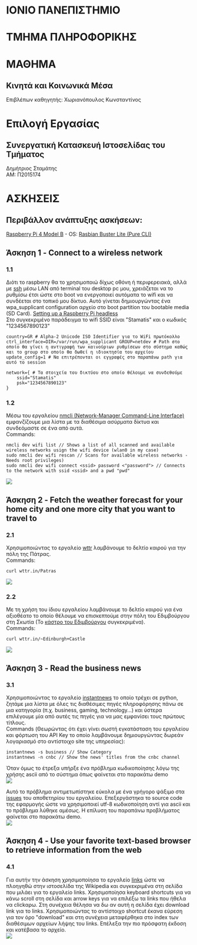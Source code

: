 # ΙΟΝΙΟ ΠΑΝΕΠΙΣΤΗΜΙΟ 


# ΤΜΗΜΑ ΠΛΗΡΟΦΟΡΙΚΗΣ 


# ΜΑΘΗΜΑ
## Κινητά και Κοινωνικά Μέσα
 
Επιβλέπων καθηγητής: Χωριανόπουλος Κωνσταντίνος 


# Επιλογή Εργασίας
## Συνεργατική Κατασκευή Ιστοσελίδας του Τμήματος

Δημήτριος Σταμάτης <br>
ΑΜ: Π2015174

# ΑΣΚΗΣΕΙΣ
## Περιβάλλον ανάπτυξης ασκήσεων: 
[Raspberry Pi 4 Model B](https://www.raspberrypi.org/products/raspberry-pi-4-model-b/) - OS: [Rasbian Buster Lite (Pure CLI)](https://www.raspberrypi.org/downloads/raspbian/)
## Άσκηση 1 - Connect to a wireless network
### 1.1
Διότι το raspberry θα το χρησιμοποιώ δίχως οθόνη ή περιφερειακά, αλλά με [ssh](https://www.ssh.com/) μέσω LAN από terminal του desktop pc μου, χρειάζεται να το ρυθμίσω έτσι ώστε στο boot να ενεργοποιεί αυτόματα το wifi και να συνδέεται στο τοπικό μου δίκτυο. Αυτό γίνεται δημιουργώντας ένα wpa_supplicant configuration αρχείο στο boot partition του bootable media (SD Card). [Setting up a Raspberry Pi headless](https://www.raspberrypi.org/documentation/configuration/wireless/headless.md) <br>
Στο συγκεκριμένο παράδειγμα το wifi SSID είναι "Stamatis" και ο κωδικός "1234567890123"
```
country=GR # Alpha-2 Unicode ISO Identifier για το WiFi πρωτόκολλο
ctrl_interface=DIR=/var/run/wpa_supplicant GROUP=netdev # Path στο οποίο θα γίνει η αντιγραφή των καινούριων ρυθμίσεων στο σύστημα καθώς και το group στο οποίο θα δωθεί η ιδιοκτησία του αρχείου
update_config=1 # Να επιτρέπονται οι εγγραφές στο παραπάνω path για αυτό το session

network={ # Τα στοιχεία του δικτύου στο οποίο θέλουμε να συνδεθούμε
    ssid="Stamatis"
    psk="1234567890123"
}
```
### 1.2
Μέσω του εργαλείου [nmcli (Network-Manager Command-Line Interface)](https://developer.gnome.org/NetworkManager/stable/nmcli.html) εμφανζίζουμε μια λίστα με τα διαθέσιμα ασύρματα δίκτυα και συνδεόμαστε σε ένα από αυτά.<br>
Commands:<br>
```
nmcli dev wifi list // Shows a list of all scanned and available wireless networks usign the wifi device (wlan0 in my case)
sudo nmcli dev wifi rescan // Scans for available wireless networks - Needs root privileges)
sudo nmcli dev wifi connect <ssid> password <"password"> // Connects to the network with ssid <ssid> and a pwd "pwd"
```
<a href="https://asciinema.org/a/CmYgSFE25eamKYCX83zzzwqXs" target="_blank"><img src="https://asciinema.org/a/CmYgSFE25eamKYCX83zzzwqXs.svg" /></a><br>
## Άσκηση 2 - Fetch the weather forecast for your home city and one more city that you want to travel to
### 2.1
Χρησιμοποιώντας το εργαλείο [wttr](https://github.com/chubin/wttr.in) λαμβάνουμε το δελτίο καιρού για την πόλη της Πάτρας. <br>
Commands:<br>
```
curl wttr.in/Patras
```
<a href="https://asciinema.org/a/u8bHN2AFpE9vqJFV4aChRk4Zr" target="_blank"><img src="https://asciinema.org/a/u8bHN2AFpE9vqJFV4aChRk4Zr.svg" /></a><br>
### 2.2
Με τη χρήση του ίδιου εργαλείου λαμβάνουμε το δελτίο καιρού για ένα αξιοθέατο το οποίο θέλουμε να επισκεπτούμε στην πόλη του Εδιμβούργου στη Σκωτία (Το [κάστρο του Εδιμβούργου](https://en.wikipedia.org/wiki/Edinburgh_Castle) συγκεκριμένα).<br>
Commands:<br>
```
curl wttr.in/~Edinburgh+Castle
```
<a href="https://asciinema.org/a/sPASOgWB3gWyNX8n639P8q1bQ" target="_blank"><img src="https://asciinema.org/a/sPASOgWB3gWyNX8n639P8q1bQ.svg" /></a><br>

## Άσκηση 3 - Read the business news
### 3.1
Χρησιμοποιώντας το εργαλείο [instantnews](https://github.com/shivam043/instantnews) το οποίο τρέχει σε python, ζητάμε μια λίστα με όλες τις διαθέσιμες πηγές πληροφόρησης πάνω σε μια κατηγορία (π.χ. business, gaming, technology...) και ύστερα επιλέγουμε μία από αυτές τις πηγές για να μας εμφανίσει τους πρώτους τίτλους.<br>
Commands (Θεωρώντας ότι έχει γίνει σωστή εγκατάσταση του εργαλείου και φόρτωση του API Key το οποίο λαμβάνουμε δημιουργώντας δωρεάν λογαριασμό στο αντίστοιχο site της υπηρεσίας):
```
instantnews -s business // Show Category
instantnews -n cnbc // Show the news' titles from the cnbc channel
```
Όταν όμως το έτρεξα υπήρξε ένα πρόβλημα κωδικοποίησης λόγω της χρήσης ascii από το σύστημα όπως φαίνεται στο παρακάτω demo<br>
<a href="https://asciinema.org/a/dokdjEiI9KhnAN2w9mQkFnvRD" target="_blank"><img src="https://asciinema.org/a/dokdjEiI9KhnAN2w9mQkFnvRD.svg" /></a><br>

Αυτό το πρόβλημα αντιμετωπίστηκε εύκολα με ένα γρήγορο ψάξιμο στα [issues](https://github.com/shivam043/instantnews/issues/19) του αποθετηρίου του εργαλείου. Επεξεργάστηκα το source code της εφαρμογής ώστε να χρησιμοποιεί utf-8 κωδικοποίηση αντί για ascii και το πρόβλημα λύθηκε αμέσως. Η επίλυση του παραπάνω προβλήματος φαίνεται στο παρακάτω demo.<br>
<a href="https://asciinema.org/a/vTcm6Wh04nojUCVUL6Jp7xyov" target="_blank"><img src="https://asciinema.org/a/vTcm6Wh04nojUCVUL6Jp7xyov.svg" /></a><br>


## Άσκηση 4 - Use your favorite text-based browser to retrieve information from the web
### 4.1
Για αυτήν την άσκηση χρησιμοποίησα το εργαλείο [links](https://en.wikipedia.org/wiki/Links_(web_browser)) ώστε να πλοηγηθώ στην ιστοσελίδα της Wikipedia και συγκεκριμένα στη σελίδα που μιλάει για το εργαλείο links. Χρησιμοποίησα keyboard shortcuts για να κάνω scroll στη σελίδα και arrow keys για να επιλέξω τα links που ήθελα να clickαρω. Στη συνέχεια θέλησα να δω αν αυτή η σελίδα έχει download link για το links. Χρησιμοποιώντας το αντίστοιχο shortcut έκανα εύρεση για τον όρο "download" και στη συνέχεια μεταφέρθηκα στο index των διαθέσιμων αρχείων λήψης του links. Επέλεξα την πιο πρόσφατη έκδοση και κατέβασα το αρχείο.<br>
<a href="https://asciinema.org/a/SkzvmVymzDJlIp0DQT7ALzILn" target="_blank"><img src="https://asciinema.org/a/SkzvmVymzDJlIp0DQT7ALzILn.svg" /></a><br>
